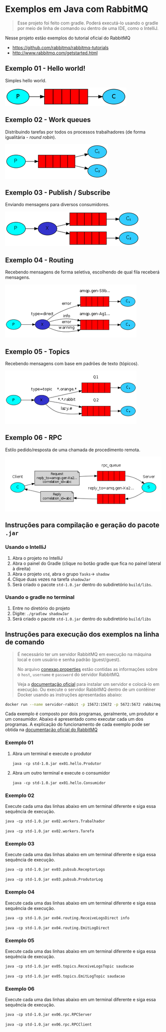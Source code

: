# Exemplos em Java com RabbitMQ

> Esse projeto foi feito com gradle. Poderá executá-lo usando o gradle por meio de linha de comando ou dentro de uma IDE, como o IntelliJ.

Nesse projeto estão exemplos do tutorial oficial do RabbitMQ

- https://github.com/rabbitmq/rabbitmq-tutorials
- http://www.rabbitmq.com/getstarted.html

## Exemplo 01 - Hello world!

Simples hello world.

![hello world](images/one.png)

## Exemplo 02 - Work queues

Distribuindo tarefas por todos os processos trabalhadores (de forma igualitária - *round robin*).

![work queues](images/two.png)

## Exemplo 03 - Publish / Subscribe

Enviando mensagens para diversos consumidores.

![publish/subscribe](images/three.png)

## Exemplo 04 - Routing

Recebendo mensagens de forma seletiva, escolhendo de qual fila receberá mensagens.

![routing](images/four.png)

## Exemplo 05 - Topics

Recebendo mensagens com base em padrões de texto (tópicos).

![topics](images/five.png)

## Exemplo 06 - RPC

Estilo pedido/resposta de uma chamada de procedimento remota.

![rpc](images/six.png)

## Instruções para compilação e geração do pacote `.jar`

### Usando o IntelliJ

1. Abra o projeto no IntelliJ
2. Abra o painel do Gradle (clique no botão gradle que fica no painel lateral à direita)
3. Abra o projeto `std`, abra o grupo `Tasks`-> `shadow`
4. Clique duas vezes na tarefa `shadowJar`
5. Será criado o pacote `std-1.0.jar` dentro do subdiretório `build/libs`.

### Usando o gradle no terminal

1. Entre no diretório do projeto
2. Digite: `./gradlew shadowJar`
3. Será criado o pacote `std-1.0.jar` dentro do subdiretório `build/libs`


## Instruções para execução dos exemplos na linha de comando

> É necessário ter um servidor RabbitMQ em execução na máquina local e com usuário e senha padrão (guest/guest). 
> 
> No arquivo [conexao.properties](src/main/resources/conexao.properties) estão contidas as informações sobre o `host`, `username` e `password` do servidor RabbitMQ. 
> 
> Veja a [documentação oficial](http://www.rabbitmq.com/download.html) para instalar um servidor e colocá-lo em execução. Ou execute o servidor RabbitMQ dentro de um contêiner Docker usando as instruções apresentadas abaixo:

```bash
docker run --name servidor-rabbit -p 15672:15672 -p 5672:5672 rabbitmq:3-management-alpine
```

Cada exemplo é composto por dois programas, geralmente, um produtor e um consumidor. Abaixo é apresentado como executar cada um dos programas. A explicação do funcionamento de cada exemplo pode ser obtida na [documentação oficial do RabbitMQ](http://www.rabbitmq.com/getstarted.html)

### Exemplo 01

1. Abra um terminal e execute o produtor

   `java -cp std-1.0.jar ex01.hello.Produtor`

2. Abra um outro terminal e execute o consumidor

   `java -cp std-1.0.jar ex01.hello.Consumidor`

### Exemplo 02
Execute cada uma das linhas abaixo em um terminal diferente e siga essa sequência de execução.

```
java -cp std-1.0.jar ex02.workers.Trabalhador

java -cp std-1.0.jar ex02.workers.Tarefa
```

### Exemplo 03
Execute cada uma das linhas abaixo em um terminal diferente e siga essa sequência de execução.
```
java -cp std-1.0.jar ex03.pubsub.ReceptorLogs

java -cp std-1.0.jar ex03.pubsub.ProdutorLog
```

### Exemplo 04
Execute cada uma das linhas abaixo em um terminal diferente e siga essa sequência de execução.
```
java -cp std-1.0.jar ex04.routing.ReceiveLogsDirect info

java -cp std-1.0.jar ex04.routing.EmitLogDirect
```

### Exemplo 05
Execute cada uma das linhas abaixo em um terminal diferente e siga essa sequência de execução.
```
java -cp std-1.0.jar ex05.topics.ReceiveLogsTopic saudacao

java -cp std-1.0.jar ex05.topics.EmitLogTopic saudacao
```

### Exemplo 06
Execute cada uma das linhas abaixo em um terminal diferente e siga essa sequência de execução.
```
java -cp std-1.0.jar ex06.rpc.RPCServer

java -cp std-1.0.jar ex06.rpc.RPCClient
```